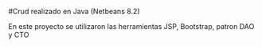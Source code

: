 #Crud realizado en Java (Netbeans 8.2)

En este proyecto se utilizaron las herramientas JSP, Bootstrap, patron DAO y CTO
